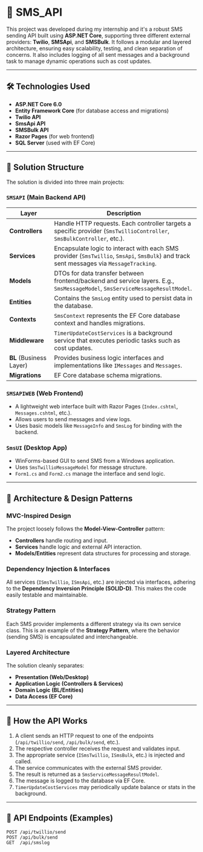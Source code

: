 # 📡 SMS_API

This project was developed during my internship and it's a robust SMS sending API built using **ASP.NET Core**, supporting three different external providers: **Twilio**, **SMSApi**, and **SMSBulk**. It follows a modular and layered architecture, ensuring easy scalability, testing, and clean separation of concerns. It also includes logging of all sent messages and a background task to manage dynamic operations such as cost updates.

---

## 🛠 Technologies Used

- **ASP.NET Core 6.0**
- **Entity Framework Core** (for database access and migrations)
- **Twilio API**
- **SmsApi API**
- **SMSBulk API**
- **Razor Pages** (for web frontend)
- **SQL Server** (used with EF Core)

---

## 🧱 Solution Structure

The solution is divided into three main projects:

### `SMSAPI` (Main Backend API)

| Layer            | Description |
|------------------|-------------|
| **Controllers**   | Handle HTTP requests. Each controller targets a specific provider (`SmsTwillioController`, `SmsBulkController`, etc.). |
| **Services**      | Encapsulate logic to interact with each SMS provider (`SmsTwillio`, `SmsApi`, `SmsBulk`) and track sent messages via `MessageTracking`. |
| **Models**        | DTOs for data transfer between frontend/backend and service layers. E.g., `SmsMessageModel`, `SmsServiceMessageResultModel`. |
| **Entities**      | Contains the `SmsLog` entity used to persist data in the database. |
| **Contexts**      | `SmsContext` represents the EF Core database context and handles migrations. |
| **Middleware**    | `TimerUpdateCostServices` is a background service that executes periodic tasks such as cost updates. |
| **BL** (Business Layer) | Provides business logic interfaces and implementations like `IMessages` and `Messages`. |
| **Migrations**    | EF Core database schema migrations. |

### `SMSAPIWEB` (Web Frontend)

- A lightweight web interface built with Razor Pages (`Index.cshtml`, `Messages.cshtml`, etc.).
- Allows users to send messages and view logs.
- Uses basic models like `MessageInfo` and `SmsLog` for binding with the backend.

### `SmsUI` (Desktop App)

- WinForms-based GUI to send SMS from a Windows application.
- Uses `SmsTwillioMessageModel` for message structure.
- `Form1.cs` and `Form2.cs` manage the interface and send logic.

---

## 🧠 Architecture & Design Patterns

### **MVC-Inspired Design**

The project loosely follows the **Model-View-Controller** pattern:
- **Controllers** handle routing and input.
- **Services** handle logic and external API interaction.
- **Models/Entities** represent data structures for processing and storage.

### **Dependency Injection & Interfaces**

All services (`ISmsTwillio`, `ISmsApi`, etc.) are injected via interfaces, adhering to the **Dependency Inversion Principle (SOLID-D)**. This makes the code easily testable and maintainable.

### **Strategy Pattern**

Each SMS provider implements a different strategy via its own service class. This is an example of the **Strategy Pattern**, where the behavior (sending SMS) is encapsulated and interchangeable.

### **Layered Architecture**

The solution cleanly separates:
- **Presentation (Web/Desktop)**
- **Application Logic (Controllers & Services)**
- **Domain Logic (BL/Entities)**
- **Data Access (EF Core)**

---

## 🔄 How the API Works

1. A client sends an HTTP request to one of the endpoints (`/api/twillio/send`, `/api/bulk/send`, etc.).
2. The respective controller receives the request and validates input.
3. The appropriate service (`ISmsTwillio`, `ISmsBulk`, etc.) is injected and called.
4. The service communicates with the external SMS provider.
5. The result is returned as a `SmsServiceMessageResultModel`.
6. The message is logged to the database via EF Core.
7. `TimerUpdateCostServices` may periodically update balance or stats in the background.

---

## 🧪 API Endpoints (Examples)

```http
POST /api/twillio/send
POST /api/bulk/send
GET  /api/smslog
